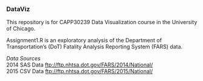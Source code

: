 ### DataViz
This repository is for CAPP30239 Data Visualization course in the University of Chicago.

Assignment1.R is an exploratory analysis of the Department of Transportation’s (DoT) Fatality
Analysis Reporting System (FARS) data.

*Data Sources*\
	2014 SAS Data ftp://ftp.nhtsa.dot.gov/FARS/2014/National/ \
	2015 CSV Data ftp://ftp.nhtsa.dot.gov/FARS/2015/National/
